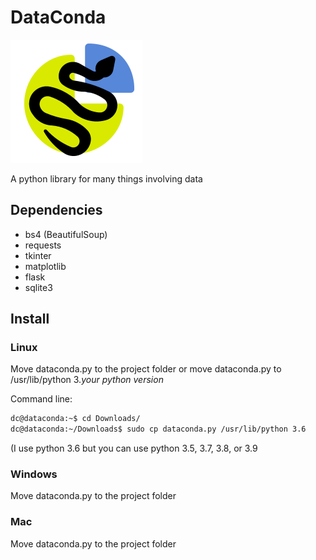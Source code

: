 # DataConda
![DataConda logo](Logo.png)

A python library for many things involving data

## Dependencies
* bs4 (BeautifulSoup)
* requests
* tkinter
* matplotlib
* flask
* sqlite3

## Install
### Linux
Move dataconda.py to the project folder or move dataconda.py to /usr/lib/python 3._your python version_

Command line:
```bash
dc@dataconda:~$ cd Downloads/
dc@dataconda:~/Downloads$ sudo cp dataconda.py /usr/lib/python 3.6
```
(I use python 3.6 but you can use python 3.5, 3.7, 3.8, or 3.9

### Windows
Move dataconda.py to the project folder

### Mac
Move dataconda.py to the project folder

